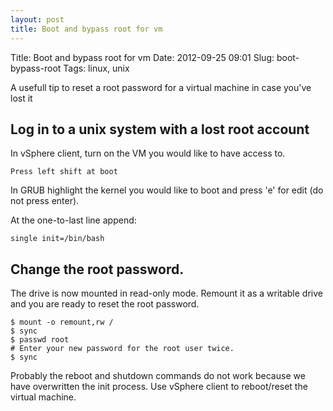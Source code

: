 ```yaml
---
layout: post
title: Boot and bypass root for vm
---
```


Title:    Boot and bypass root for vm
Date:     2012-09-25 09:01
Slug:     boot-bypass-root
Tags:     linux, unix

A usefull tip to reset a root password for a virtual machine in case you've lost it
<!-- more -->
## Log in to a unix system with a lost root account

In vSphere client, turn on the VM you would like to have access to.

    Press left shift at boot

In GRUB highlight the kernel you would like to boot and press 'e' for edit (do not press enter).

At the one-to-last line append:

    single init=/bin/bash


## Change the root password.

The drive is now mounted in read-only mode. Remount it as a writable drive and you are ready to reset the root password.

    $ mount -o remount,rw /
    $ sync
    $ passwd root
    # Enter your new password for the root user twice.
    $ sync

Probably the reboot and shutdown commands do not work because we have overwritten the init process. Use vSphere client to reboot/reset the virtual machine.
